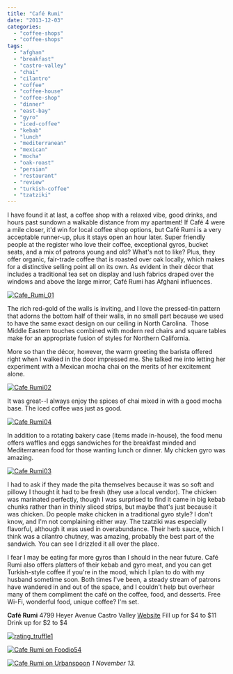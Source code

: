 ```yaml
---
title: "Café Rumi"
date: "2013-12-03"
categories: 
  - "coffee-shops"
  - "coffee-shops"
tags: 
  - "afghan"
  - "breakfast"
  - "castro-valley"
  - "chai"
  - "cilantro"
  - "coffee"
  - "coffee-house"
  - "coffee-shop"
  - "dinner"
  - "east-bay"
  - "gyro"
  - "iced-coffee"
  - "kebab"
  - "lunch"
  - "mediterranean"
  - "mexican"
  - "mocha"
  - "oak-roast"
  - "persian"
  - "restaurant"
  - "review"
  - "turkish-coffee"
  - "tzatziki"
---
```


I have found it at last, a coffee shop with a relaxed vibe, good drinks, and hours past sundown a walkable distance from my apartment! If Café 4 were a mile closer, it'd win for local coffee shop options, but Café Rumi is a very acceptable runner-up, plus it stays open an hour later. Super friendly people at the register who love their coffee, exceptional gyros, bucket seats, and a mix of patrons young and old? What's not to like? Plus, they offer organic, fair-trade coffee that is roasted over oak locally, which makes for a distinctive selling point all on its own. As evident in their décor that includes a traditional tea set on display and lush fabrics draped over the windows and above the large mirror, Café Rumi has Afghani influences.

[![Cafe_Rumi_01](http://s3.amazonaws.com/thegourmez-wpmedia/2013/11/Cafe_Rumi_01-500x220.jpg)](http://www.thegourmez.com/2013/12/cafe-rumi/cafe_rumi_01/)

The rich red-gold of the walls is inviting, and I love the pressed-tin pattern that adorns the bottom half of their walls, in no small part because we used to have the same exact design on our ceiling in North Carolina.  Those Middle Eastern touches combined with modern red chairs and square tables make for an appropriate fusion of styles for Northern California.

More so than the décor, however, the warm greeting the barista offered right when I walked in the door impressed me. She talked me into letting her experiment with a Mexican mocha chai on the merits of her excitement alone.

[![Cafe Rumi02](http://s3.amazonaws.com/thegourmez-wpmedia/2013/11/Cafe-Rumi02.jpg)](http://www.thegourmez.com/2013/12/cafe-rumi/cafe-rumi02/)

It was great--I always enjoy the spices of chai mixed in with a good mocha base. The iced coffee was just as good.

[![Cafe Rumi04](http://s3.amazonaws.com/thegourmez-wpmedia/2013/11/Cafe-Rumi04.jpg)](http://www.thegourmez.com/2013/12/cafe-rumi/cafe-rumi04/)

In addition to a rotating bakery case (items made in-house), the food menu offers waffles and eggs sandwiches for the breakfast minded and Mediterranean food for those wanting lunch or dinner. My chicken gyro was amazing.

[![Cafe Rumi03](http://s3.amazonaws.com/thegourmez-wpmedia/2013/11/Cafe-Rumi03.jpg)](http://www.thegourmez.com/2013/12/cafe-rumi/cafe-rumi03/)

I had to ask if they made the pita themselves because it was so soft and pillowy I thought it had to be fresh (they use a local vendor). The chicken was marinated perfectly, though I was surprised to find it came in big kebab chunks rather than in thinly sliced strips, but maybe that's just because it was chicken. Do people make chicken in a traditional gyro style? I don't know, and I'm not complaining either way. The tzatziki was especially flavorful, although it was used in overabundance. Their herb sauce, which I think was a cilantro chutney, was amazing, probably the best part of the sandwich. You can see I drizzled it all over the place.

I fear I may be eating far more gyros than I should in the near future. Café Rumi also offers platters of their kebab and gyro meat, and you can get Turkish-style coffee if you're in the mood, which I plan to do with my husband sometime soon. Both times I've been, a steady stream of patrons have wandered in and out of the space, and I couldn't help but overhear many of them compliment the café on the coffee, food, and desserts. Free Wi-Fi, wonderful food, unique coffee? I'm set.

**Café Rumi** 4799 Heyer Avenue Castro Valley [Website](http://www.cafe-rumi.com/) Fill up for $4 to $11 Drink up for $2 to $4

[![rating_truffle1](http://s3.amazonaws.com/thegourmez-wpmedia/2009/02/rating_truffle1.gif)](http://www.thegourmez.com/2009/02/silk-hope-winery-nc-traminette-2007/rating_truffle1/)

[![Cafe Rumi on Foodio54](http://foodio54.com/images/badge-1-cf271.jpg)](http://foodio54.com/restaurant/Castro-Valley-CA/cf271/Cafe-Rumi)

[![Cafe Rumi on Urbanspoon](http://www.urbanspoon.com/b/link/1212143/minilink.gif)](http://www.urbanspoon.com/r/6/1212143/restaurant/Cafe-Rumi-Castro-Valley) _1 November 13._
